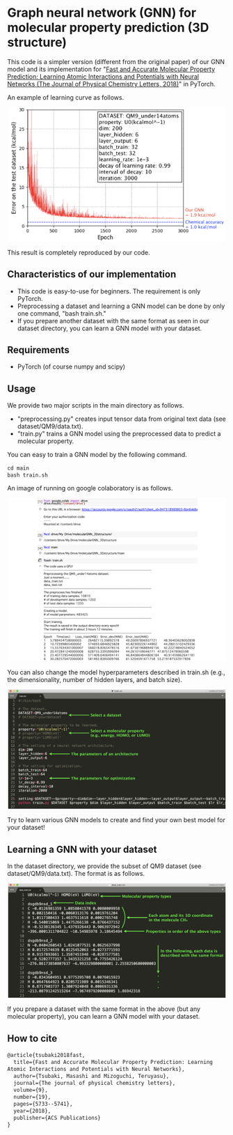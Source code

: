 # Graph neural network (GNN) for molecular property prediction (3D structure)

This code is a simpler version (different from the original paper) of our GNN model and its implementation for "[Fast and Accurate Molecular Property Prediction: Learning Atomic Interactions and Potentials with Neural Networks (The Journal of Physical Chemistry Letters, 2018)](https://pubs.acs.org/doi/10.1021/acs.jpclett.8b01837)" in PyTorch.

An example of learning curve as follows.

<div align='center'>
<p><img src="figures/learning.jpeg" width='500' /></p>
</div>

This result is completely reproduced by our code.


## Characteristics of our implementation

- This code is easy-to-use for beginners. The requirement is only PyTorch.
- Preprocessing a dataset and learning a GNN model can be done by only one command, "bash train.sh."
- If you prepare another dataset with the same format as seen in our dataset directory, you can learn a GNN model with your dataset.


## Requirements

- PyTorch (of course numpy and scipy)


## Usage

We provide two major scripts in the main directory as follows.

- "preprocessing.py" creates input tensor data from original text data (see dataset/QM9/data.txt).
- "train.py" trains a GNN model using the preprocessed data to predict a molecular property.

You can easy to train a GNN model by the following command.

```
cd main
bash train.sh
```

An image of running on google colaboratory is as follows.

<div align='center'>
<p><img src="figures/train.jpeg" width='500' /></p>
</div>

You can also change the model hyperparameters described in train.sh (e.g., the dimensionality, number of hidden layers, and batch size).

<div align='center'>
<p><img src="figures/setting.jpeg" width='500' /></p>
</div>

Try to learn various GNN models to create and find your own best model for your dataset!


## Learning a GNN with your dataset

In the dataset directory, we provide the subset of QM9 dataset (see dataset/QM9/data.txt).
The format is as follows.

<div align='center'>
<p><img src="figures/data.jpeg" width='500' /></p>
</div>

If you prepare a dataset with the same format in the above (but any molecular property), you can learn a GNN model with your dataset.


## How to cite

```
@article{tsubaki2018fast,
  title={Fast and Accurate Molecular Property Prediction: Learning Atomic Interactions and Potentials with Neural Networks},
  author={Tsubaki, Masashi and Mizoguchi, Teruyasu},
  journal={The journal of physical chemistry letters},
  volume={9},
  number={19},
  pages={5733--5741},
  year={2018},
  publisher={ACS Publications}
}
```
